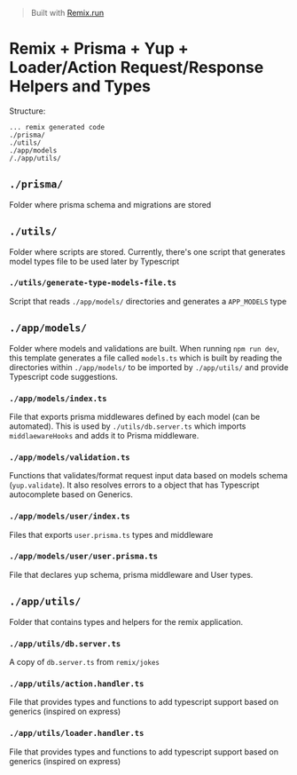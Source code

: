 > Built with [Remix.run](https:/remix.run)

# Remix + Prisma + Yup + Loader/Action Request/Response Helpers and Types

Structure:

```
... remix generated code
./prisma/
./utils/
./app/models
/./app/utils/
```

## `./prisma/`

Folder where prisma schema and migrations are stored

## `./utils/`

Folder where scripts are stored. Currently, there's one script that generates model types file to be used later by Typescript

### `./utils/generate-type-models-file.ts`

Script that reads `./app/models/` directories and generates a `APP_MODELS` type

## `./app/models/`

Folder where models and validations are built. When running `npm run dev`, this template generates a file called `models.ts` which is built by reading the directories within `./app/models/` to be imported by `./app/utils/` and provide Typescript code suggestions.

### `./app/models/index.ts`

File that exports prisma middlewares defined by each model (can be automated). This is used by `./utils/db.server.ts` which imports `middlaewareHooks` and adds it to Prisma middleware.

### `./app/models/validation.ts`

Functions that validates/format request input data based on models schema (`yup.validate`). It also resolves errors to a object that has Typescript autocomplete based on Generics.

### `./app/models/user/index.ts`

Files that exports `user.prisma.ts` types and middleware

### `./app/models/user/user.prisma.ts`

File that declares yup schema, prisma middleware and User types.

## `./app/utils/`

Folder that contains types and helpers for the remix application.

### `./app/utils/db.server.ts`

A copy of `db.server.ts` from `remix/jokes`

### `./app/utils/action.handler.ts`

File that provides types and functions to add typescript support based on generics (inspired on express)

### `./app/utils/loader.handler.ts`

File that provides types and functions to add typescript support based on generics (inspired on express)

